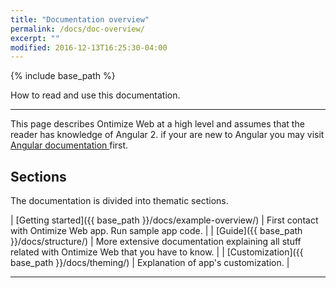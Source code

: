 ```yaml
---
title: "Documentation overview"
permalink: /docs/doc-overview/
excerpt: ""
modified: 2016-12-13T16:25:30-04:00
---
```


{% include base_path %}

How to read and use this documentation.

---
This page describes Ontimize Web at a high level and assumes that the reader has knowledge of Angular 2. if your are new to Angular you may
visit [Angular documentation ](https://angular.io/docs/ts/latest/) first.

## Sections

The documentation is divided into thematic sections.

| [Getting started]({{ base_path }}/docs/example-overview/) | First contact with Ontimize Web app. Run sample app code.   |
| [Guide]({{ base_path }}/docs/structure/)                  | More extensive documentation explaining all stuff related with Ontimize Web that you have to know. |
| [Customization]({{ base_path }}/docs/theming/)            | Explanation of app's customization.   |


---  
